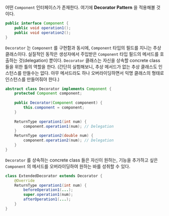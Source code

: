어떤 `Component` 인터페이스가 존재한다. 여기에 **Decorator Pattern** 을 적용해볼 것이다.

```java
public interface Component {
    public void operation1();
    public void operation2();
}
```

`Decorator` 는 `Component` 를 구현함과 동시에, `Component` 타입의 필드를 지니는 추상 클래스이다. 실질적인 동작은 생성자에서 주입받은 `Component` 타입 필드의 메서드를 호출하는 것(delegation) 뿐이다. `Decorator` 클래스는 자신을 상속할 concrete class 들을 위한 틀의 역할을 한다. (간단히 실험해보니, 추상 메서드가 없는 추상 클래스도 인스턴스를 만들수는 없다. 아무 메서드라도 하나 오버라이딩하면서 익명 클래스의 형태로 인스턴스를 만들어줘야 한다.)
  
```java
abstract class Decorator implements Component {
    protected Component component;
    
    public Decorator(Component component) {
    	this.component = component;
    }
    
    ReturnType operation1(int num) {
    	component.operation1(num); // Delegation
    }
    ReturnType operation2(double num) {
    	component.operation2(num); // Delegation
    }
}
```

`Decorator` 를 상속하는 concrete class 들은 자신이 원하는, 기능을 추가하고 싶은 `Component` 의 메서드를 오버라이딩하여 원하는 바를 성취할 수 있다.

```java
class ExtendedDecorator extends Decorator {
    @Override
    ReturnType operation1(int num) {
    	beforeOperation1(...);
    	super.operation1(num);
        afterOperation1(...);
    }
}
```
